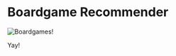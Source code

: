 # Boardgame Recommender

![Boardgames!](https://s3.amazonaws.com/walrus-assets/img/BoardGameTheory.jpg)

Yay!
